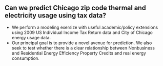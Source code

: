## Can we predict Chicago zip code thermal and electricity usage using tax data?  
- We perform a modeling exersize with useful academic/policy extensions using 2009 US Individual Income Tax Return data and City of Chicago energy usage data.
- Our principal goal is to provide a novel avenue for prediction.  We also seek to test whether there is a clear relationship between Nonbusiness and Residential Energy Efficiency Property Credits and real energy consumption.

